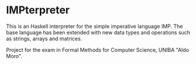 # IMPterpreter

This is an Haskell interpreter for the simple imperative language IMP.
The base language has been extended with new data types and operations such as strings, arrays and matrices.

Project for the exam in Formal Methods for Computer Science, UNIBA "Aldo Moro".

